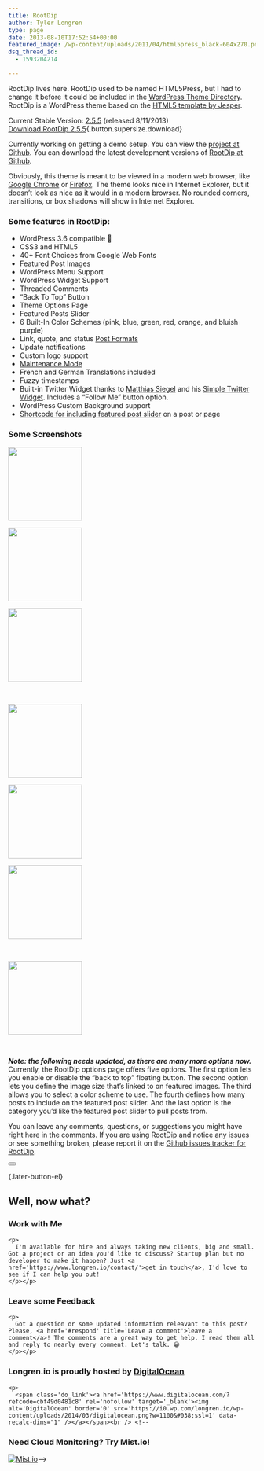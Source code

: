 ```yaml
---
title: RootDip
author: Tyler Longren
type: page
date: 2013-08-10T17:52:54+00:00
featured_image: /wp-content/uploads/2011/04/html5press_black-604x270.png
dsq_thread_id:
  - 1593204214

---
```

RootDip lives here. RootDip used to be named HTML5Press, but I had to change it before it could be included in the [WordPress Theme Directory][1]. RootDip is a WordPress theme based on the [HTML5 template by Jesper][2].

Current Stable Version: [2.5.5][3] (released 8/11/2013)  
[Download RootDip 2.5.5][3]{.button.supersize.download}



Currently working on getting a demo setup. You can view the [project at Github][4]. You can download the latest development versions of [RootDip at Github][4].

Obviously, this theme is meant to be viewed in a modern web browser, like [Google Chrome][5] or [Firefox][6]. The theme looks nice in Internet Explorer, but it doesn&#8217;t look as nice as it would in a modern browser. No rounded corners, transitions, or box shadows will show in Internet Explorer.

### Some features in RootDip:

  * WordPress 3.6 compatible 🙂
  * CSS3 and HTML5
  * 40+ Font Choices from Google Web Fonts
  * Featured Post Images
  * WordPress Menu Support
  * WordPress Widget Support
  * Threaded Comments
  * &#8220;Back To Top&#8221; Button
  * Theme Options Page
  * Featured Posts Slider
  * 6 Built-In Color Schemes (pink, blue, green, red, orange, and bluish purple)
  * Link, quote, and status [Post Formats][7]
  * Update notifications
  * Custom logo support
  * [Maintenance Mode][8]
  * French and German Translations included
  * Fuzzy timestamps
  * Built-in Twitter Widget thanks to [Matthias Siegel][9] and his [Simple Twitter Widget][10]. Includes a &#8220;Follow Me&#8221; button option.
  * WordPress Custom Background support
  * [Shortcode for including featured post slider][11] on a post or page

### Some Screenshots

<!-- see gallery_shortcode() in wp-includes/media.php -->

<div id='gallery-1' class='gallery galleryid-4641'>
  <dl class='gallery-item'>
    <dt class='gallery-icon'>
      <a href='https://i1.wp.com/www.longren.io/wp-content/uploads/2011/04/html5press_black.png?ssl=1'><img width="150" height="150" src="https://i1.wp.com/www.longren.io/wp-content/uploads/2011/04/html5press_black.png?resize=150%2C150&#038;ssl=1" class="attachment-thumbnail size-thumbnail" alt="" loading="lazy" srcset="https://i1.wp.com/www.longren.io/wp-content/uploads/2011/04/html5press_black.png?resize=150%2C150&ssl=1 150w, https://i1.wp.com/www.longren.io/wp-content/uploads/2011/04/html5press_black.png?zoom=2&resize=150%2C150&ssl=1 300w, https://i1.wp.com/www.longren.io/wp-content/uploads/2011/04/html5press_black.png?zoom=3&resize=150%2C150&ssl=1 450w" sizes="(max-width: 150px) 100vw, 150px" data-recalc-dims="1" /></a>
    </dt>
  </dl>
  
  <dl class='gallery-item'>
    <dt class='gallery-icon'>
      <a href='https://i0.wp.com/www.longren.io/wp-content/uploads/2011/04/html5press_red.png?ssl=1'><img width="150" height="150" src="https://i0.wp.com/www.longren.io/wp-content/uploads/2011/04/html5press_red.png?resize=150%2C150&#038;ssl=1" class="attachment-thumbnail size-thumbnail" alt="" loading="lazy" srcset="https://i0.wp.com/www.longren.io/wp-content/uploads/2011/04/html5press_red.png?resize=150%2C150&ssl=1 150w, https://i0.wp.com/www.longren.io/wp-content/uploads/2011/04/html5press_red.png?zoom=2&resize=150%2C150&ssl=1 300w, https://i0.wp.com/www.longren.io/wp-content/uploads/2011/04/html5press_red.png?zoom=3&resize=150%2C150&ssl=1 450w" sizes="(max-width: 150px) 100vw, 150px" data-recalc-dims="1" /></a>
    </dt>
  </dl>
  
  <dl class='gallery-item'>
    <dt class='gallery-icon'>
      <a href='https://i1.wp.com/www.longren.io/wp-content/uploads/2011/04/html5press_orange.png?ssl=1'><img width="150" height="150" src="https://i1.wp.com/www.longren.io/wp-content/uploads/2011/04/html5press_orange.png?resize=150%2C150&#038;ssl=1" class="attachment-thumbnail size-thumbnail" alt="" loading="lazy" srcset="https://i1.wp.com/www.longren.io/wp-content/uploads/2011/04/html5press_orange.png?resize=150%2C150&ssl=1 150w, https://i1.wp.com/www.longren.io/wp-content/uploads/2011/04/html5press_orange.png?zoom=2&resize=150%2C150&ssl=1 300w, https://i1.wp.com/www.longren.io/wp-content/uploads/2011/04/html5press_orange.png?zoom=3&resize=150%2C150&ssl=1 450w" sizes="(max-width: 150px) 100vw, 150px" data-recalc-dims="1" /></a>
    </dt>
  </dl>
  
  <br style="clear: both" />
  
  <dl class='gallery-item'>
    <dt class='gallery-icon'>
      <a href='https://i0.wp.com/www.longren.io/wp-content/uploads/2011/04/html5press_green.png?ssl=1'><img width="150" height="150" src="https://i0.wp.com/www.longren.io/wp-content/uploads/2011/04/html5press_green.png?resize=150%2C150&#038;ssl=1" class="attachment-thumbnail size-thumbnail" alt="" loading="lazy" srcset="https://i0.wp.com/www.longren.io/wp-content/uploads/2011/04/html5press_green.png?resize=150%2C150&ssl=1 150w, https://i0.wp.com/www.longren.io/wp-content/uploads/2011/04/html5press_green.png?zoom=2&resize=150%2C150&ssl=1 300w, https://i0.wp.com/www.longren.io/wp-content/uploads/2011/04/html5press_green.png?zoom=3&resize=150%2C150&ssl=1 450w" sizes="(max-width: 150px) 100vw, 150px" data-recalc-dims="1" /></a>
    </dt>
  </dl>
  
  <dl class='gallery-item'>
    <dt class='gallery-icon'>
      <a href='https://i1.wp.com/www.longren.io/wp-content/uploads/2011/04/html5press_bluishpurple.png?ssl=1'><img width="150" height="150" src="https://i1.wp.com/www.longren.io/wp-content/uploads/2011/04/html5press_bluishpurple.png?resize=150%2C150&#038;ssl=1" class="attachment-thumbnail size-thumbnail" alt="" loading="lazy" srcset="https://i1.wp.com/www.longren.io/wp-content/uploads/2011/04/html5press_bluishpurple.png?resize=150%2C150&ssl=1 150w, https://i1.wp.com/www.longren.io/wp-content/uploads/2011/04/html5press_bluishpurple.png?zoom=2&resize=150%2C150&ssl=1 300w, https://i1.wp.com/www.longren.io/wp-content/uploads/2011/04/html5press_bluishpurple.png?zoom=3&resize=150%2C150&ssl=1 450w" sizes="(max-width: 150px) 100vw, 150px" data-recalc-dims="1" /></a>
    </dt>
  </dl>
  
  <dl class='gallery-item'>
    <dt class='gallery-icon'>
      <a href='https://i2.wp.com/www.longren.io/wp-content/uploads/2011/04/html5press_blue.png?ssl=1'><img width="150" height="150" src="https://i2.wp.com/www.longren.io/wp-content/uploads/2011/04/html5press_blue.png?resize=150%2C150&#038;ssl=1" class="attachment-thumbnail size-thumbnail" alt="" loading="lazy" srcset="https://i2.wp.com/www.longren.io/wp-content/uploads/2011/04/html5press_blue.png?resize=150%2C150&ssl=1 150w, https://i2.wp.com/www.longren.io/wp-content/uploads/2011/04/html5press_blue.png?zoom=2&resize=150%2C150&ssl=1 300w, https://i2.wp.com/www.longren.io/wp-content/uploads/2011/04/html5press_blue.png?zoom=3&resize=150%2C150&ssl=1 450w" sizes="(max-width: 150px) 100vw, 150px" data-recalc-dims="1" /></a>
    </dt>
  </dl>
  
  <br style="clear: both" />
  
  <dl class='gallery-item'>
    <dt class='gallery-icon'>
      <a href='https://i0.wp.com/www.longren.io/wp-content/uploads/2011/04/html5press_pink.png?ssl=1'><img width="150" height="150" src="https://i0.wp.com/www.longren.io/wp-content/uploads/2011/04/html5press_pink.png?resize=150%2C150&#038;ssl=1" class="attachment-thumbnail size-thumbnail" alt="" loading="lazy" srcset="https://i0.wp.com/www.longren.io/wp-content/uploads/2011/04/html5press_pink.png?resize=150%2C150&ssl=1 150w, https://i0.wp.com/www.longren.io/wp-content/uploads/2011/04/html5press_pink.png?zoom=2&resize=150%2C150&ssl=1 300w, https://i0.wp.com/www.longren.io/wp-content/uploads/2011/04/html5press_pink.png?zoom=3&resize=150%2C150&ssl=1 450w" sizes="(max-width: 150px) 100vw, 150px" data-recalc-dims="1" /></a>
    </dt>
  </dl>
  
  <br style='clear: both;' />
</div>

**_Note: the following needs updated, as there are many more options now._** Currently, the RootDip options page offers five options. The first option lets you enable or disable the &#8220;back to top&#8221; floating button. The second option lets you define the image size that&#8217;s linked to on featured images. The third allows you to select a color scheme to use. The fourth defines how many posts to include on the featured post slider. And the last option is the category you&#8217;d like the featured post slider to pull posts from.

You can leave any comments, questions, or suggestions you might have right here in the comments. If you are using RootDip and notice any issues or see something broken, please report it on the [Github issues tracker for RootDip][12]. 

<div class="wpulike wpulike-default " >
  <div class="wp_ulike_general_class wp_ulike_is_not_liked">
    <button type="button"
					aria-label="Like Button"
					data-ulike-id="4641"
					data-ulike-nonce="acbad84d59"
					data-ulike-type="likeThis"
					data-ulike-template="wpulike-default"
					data-ulike-display-likers="0"
					data-ulike-disable-pophover="0"
					class="wp_ulike_btn wp_ulike_put_image wp_likethis_4641"></button><span class="count-box"></span>
  </div>
</div>

[][13]{.later-button-el}

<div class='what-next'>
  <h2>
    Well, now what?
  </h2>
  
  <div class='hire'>
    <h3>
      Work with Me
    </h3>
    
    <p>
      I'm available for hire and always taking new clients, big and small. Got a project or an idea you'd like to discuss? Startup plan but no developer to make it happen? Just <a href='https://www.longren.io/contact/'>get in touch</a>, I'd love to see if I can help you out!
    </p></p>
  </div>
  
  <div class='hire'>
    <h3>
      Leave some Feedback
    </h3>
    
    <p>
      Got a question or some updated information releavant to this post? Please, <a href='#respond' title='Leave a comment'>leave a comment</a>! The comments are a great way to get help, I read them all and reply to nearly every comment. Let's talk. 😀
    </p></p>
  </div>
  
  <div class='now-what-bottom-ad'>
    <h3>
      Longren.io is proudly hosted by <a href='https://www.digitalocean.com/?refcode=cbf49d0481c8'>DigitalOcean</a>
    </h3>
    
    <p>
      <span class='do_link'><a href='https://www.digitalocean.com/?refcode=cbf49d0481c8' rel='nofollow' target='_blank'><img alt='DigitalOcean' border='0' src='https://i0.wp.com/longren.io/wp-content/uploads/2014/03/digitalocean.png?w=1100&#038;ssl=1' data-recalc-dims="1" /></a></span><br /> <!--

<h3>Need Cloud Monitoring? Try Mist.io!</h3>

<span class='do_link'><a href='http://mist.io/?ref=tyler' rel='nofollow' target='_blank'><img alt='Mist.io' border='0' src='https://i0.wp.com/longren.io/wp-content/uploads/2014/04/mistio.jpg?w=1100&#038;ssl=1' data-recalc-dims="1"></a></span>--></div> </div>

 [1]: http://www.wordpress.org/themes/
 [2]: http://jayj.dk/free-html5-css3-theme/
 [3]: http://www.longren.org/files/rootdip-2.5.5.zip
 [4]: https://github.com/tlongren/rootdip
 [5]: http://www.google.com/chrome
 [6]: http://www.mozilla.com/en-US/firefox/new/
 [7]: http://codex.wordpress.org/Post_Formats
 [8]: http://www.longren.org/rootdip-maintenance-mode/ "RootDip Maintenance Mode"
 [9]: http://chipsandtv.com/
 [10]: https://github.com/matthiassiegel/Simple-Twitter-Widget
 [11]: http://www.longren.org/rootdip-2-4/
 [12]: https://github.com/tlongren/rootdip/issues
 [13]: #